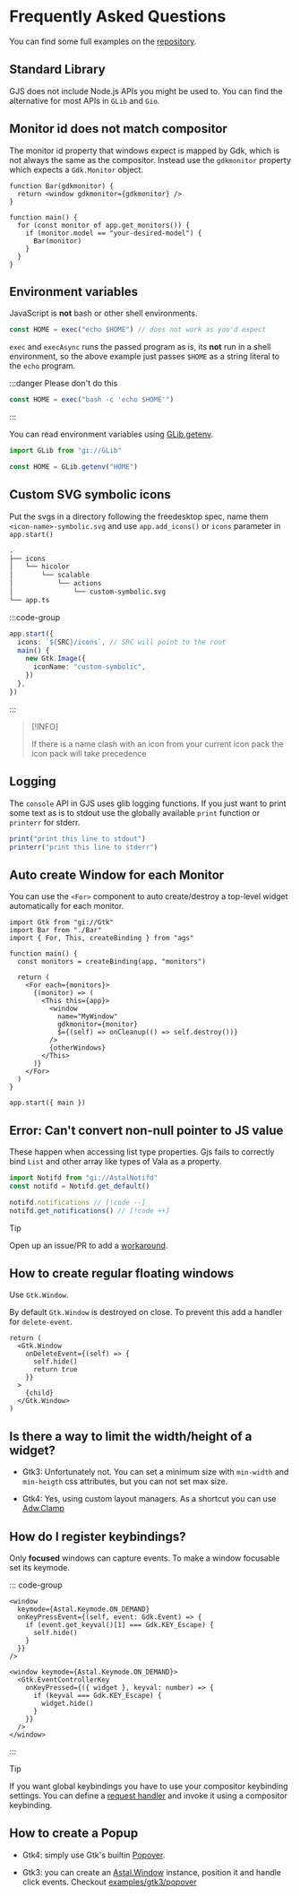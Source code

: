 # Frequently Asked Questions

You can find some full examples on the
[repository](https://github.com/Aylur/ags/tree/main/examples).

## Standard Library

GJS does not include Node.js APIs you might be used to. You can find the
alternative for most APIs in `GLib` and `Gio`.

## Monitor id does not match compositor

The monitor id property that windows expect is mapped by Gdk, which is not
always the same as the compositor. Instead use the `gdkmonitor` property which
expects a `Gdk.Monitor` object.

```tsx
function Bar(gdkmonitor) {
  return <window gdkmonitor={gdkmonitor} />
}

function main() {
  for (const monitor of app.get_monitors()) {
    if (monitor.model == "your-desired-model") {
      Bar(monitor)
    }
  }
}
```

## Environment variables

JavaScript is **not** bash or other shell environments.

```ts
const HOME = exec("echo $HOME") // does not work as you'd expect
```

`exec` and `execAsync` runs the passed program as is, its **not** run in a shell
environment, so the above example just passes `$HOME` as a string literal to the
`echo` program.

:::danger Please don't do this

```ts
const HOME = exec("bash -c 'echo $HOME'")
```

:::

You can read environment variables using
[GLib.getenv](https://gjs-docs.gnome.org/glib20~2.0/glib.getenv).

```ts
import GLib from "gi://GLib"

const HOME = GLib.getenv("HOME")
```

## Custom SVG symbolic icons

Put the svgs in a directory following the freedesktop spec, name them
`<icon-name>-symbolic.svg` and use `app.add_icons()` or `icons` parameter in
`app.start()`

```txt
.
├── icons
│   └── hicolor
│       └── scalable
│           └── actions
│               └── custom-symbolic.svg
└── app.ts
```

:::code-group

```ts [app.ts]
app.start({
  icons: `${SRC}/icons`, // SRC will point to the root
  main() {
    new Gtk.Image({
      iconName: "custom-symbolic",
    })
  },
})
```

:::

> [!INFO]
>
> If there is a name clash with an icon from your current icon pack the icon
> pack will take precedence

## Logging

The `console` API in GJS uses glib logging functions. If you just want to print
some text as is to stdout use the globally available `print` function or
`printerr` for stderr.

```ts
print("print this line to stdout")
printerr("print this line to stderr")
```

## Auto create Window for each Monitor

You can use the `<For>` component to auto create/destroy a top-level widget
automatically for each monitor.

```tsx [app.ts]
import Gtk from "gi://Gtk"
import Bar from "./Bar"
import { For, This, createBinding } from "ags"

function main() {
  const monitors = createBinding(app, "monitors")

  return (
    <For each={monitors}>
      {(monitor) => (
        <This this={app}>
          <window
            name="MyWindow"
            gdkmonitor={monitor}
            $={(self) => onCleanup(() => self.destroy())}
          />
          {otherWindows}
        </This>
      )}
    </For>
  )
}

app.start({ main })
```

## Error: Can't convert non-null pointer to JS value

These happen when accessing list type properties. Gjs fails to correctly bind
`List` and other array like types of Vala as a property.

```ts
import Notifd from "gi://AstalNotifd"
const notifd = Notifd.get_default()

notifd.notifications // [!code --]
notifd.get_notifications() // [!code ++]
```

> [!TIP]
>
> Open up an issue/PR to add a
> [workaround](https://github.com/Aylur/ags/blob/main/lib/src/overrides.ts).

## How to create regular floating windows

Use `Gtk.Window`.

By default `Gtk.Window` is destroyed on close. To prevent this add a handler for
`delete-event`.

```tsx {3-6}
return (
  <Gtk.Window
    onDeleteEvent={(self) => {
      self.hide()
      return true
    }}
  >
    {child}
  </Gtk.Window>
)
```

## Is there a way to limit the width/height of a widget?

- Gtk3: Unfortunately not. You can set a minimum size with `min-width` and
  `min-heigth` css attributes, but you can not set max size.

- Gtk4: Yes, using custom layout managers. As a shortcut you can use
  [Adw.Clamp](https://gnome.pages.gitlab.gnome.org/libadwaita/doc/1.7/class.Clamp.html)

## How do I register keybindings?

Only **focused** windows can capture events. To make a window focusable set its
keymode.

::: code-group

```tsx [gtk3]
<window
  keymode={Astal.Keymode.ON_DEMAND}
  onKeyPressEvent={(self, event: Gdk.Event) => {
    if (event.get_keyval()[1] === Gdk.KEY_Escape) {
      self.hide()
    }
  }}
/>
```

```tsx [gtk4]
<window keymode={Astal.Keymode.ON_DEMAND}>
  <Gtk.EventControllerKey
    onKeyPressed={({ widget }, keyval: number) => {
      if (keyval === Gdk.KEY_Escape) {
        widget.hide()
      }
    }}
  />
</window>
```

:::

> [!TIP]
>
> If you want global keybindings you have to use your compositor keybinding
> settings. You can define a [request handler](./app-cli#messaging-from-cli) and
> invoke it using a compositor keybinding.

## How to create a Popup

- Gtk4: simply use Gtk's builtin
  [Popover](https://docs.gtk.org/gtk4/class.Popover.html).

- Gtk3: you can create an
  [Astal.Window](https://aylur.github.io/libastal/astal3/class.Window.html)
  instance, position it and handle click events. Checkout
  [examples/gtk3/popover](https://github.com/Aylur/ags/tree/main/examples/gtk3/popover)
